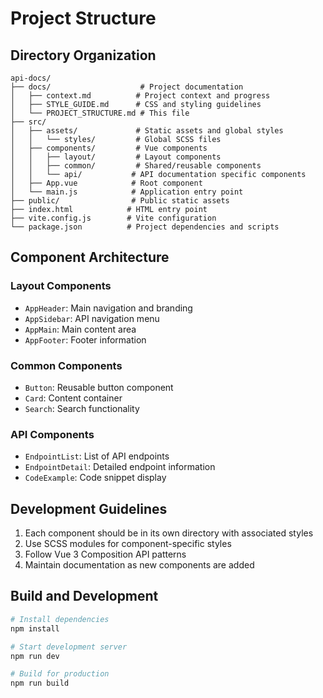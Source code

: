 # Project Structure

## Directory Organization

```
api-docs/
├── docs/                    # Project documentation
│   ├── context.md          # Project context and progress
│   ├── STYLE_GUIDE.md      # CSS and styling guidelines
│   └── PROJECT_STRUCTURE.md # This file
├── src/
│   ├── assets/             # Static assets and global styles
│   │   └── styles/         # Global SCSS files
│   ├── components/         # Vue components
│   │   ├── layout/         # Layout components
│   │   ├── common/         # Shared/reusable components
│   │   └── api/           # API documentation specific components
│   ├── App.vue            # Root component
│   └── main.js            # Application entry point
├── public/                # Public static assets
├── index.html            # HTML entry point
├── vite.config.js        # Vite configuration
└── package.json          # Project dependencies and scripts
```

## Component Architecture

### Layout Components
- `AppHeader`: Main navigation and branding
- `AppSidebar`: API navigation menu
- `AppMain`: Main content area
- `AppFooter`: Footer information

### Common Components
- `Button`: Reusable button component
- `Card`: Content container
- `Search`: Search functionality

### API Components
- `EndpointList`: List of API endpoints
- `EndpointDetail`: Detailed endpoint information
- `CodeExample`: Code snippet display

## Development Guidelines

1. Each component should be in its own directory with associated styles
2. Use SCSS modules for component-specific styles
3. Follow Vue 3 Composition API patterns
4. Maintain documentation as new components are added

## Build and Development

```bash
# Install dependencies
npm install

# Start development server
npm run dev

# Build for production
npm run build
```
